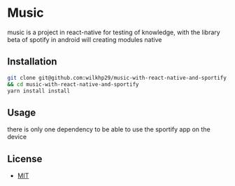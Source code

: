 # Music

music is a project in react-native for testing of knowledge, with the library beta of spotify in android will creating modules native

## Installation

```bash
git clone git@github.com:wilkhp29/music-with-react-native-and-sportify.git
&& cd music-with-react-native-and-sportify
yarn install install
```

## Usage

there is only one dependency to be able to use the sportify app on the device

## License

- [MIT](https://choosealicense.com/licenses/mit/)
